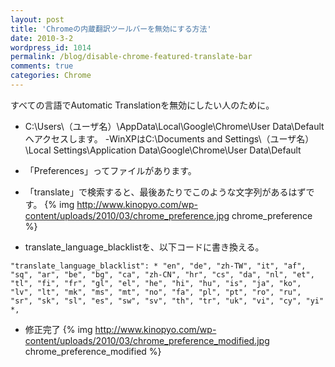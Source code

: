 ```yaml
---
layout: post
title: 'Chromeの内蔵翻訳ツールバーを無効にする方法'
date: 2010-3-2
wordpress_id: 1014
permalink: /blog/disable-chrome-featured-translate-bar
comments: true
categories: Chrome
---
```

すべての言語でAutomatic Translationを無効にしたい人のために。

+  C:\Users\（ユーザ名）\AppData\Local\Google\Chrome\User Data\Defaultへアクセスします。
	-WinXPはC:\Documents and Settings\（ユーザ名）\Local Settings\Application Data\Google\Chrome\User Data\Default
+  「Preferences」ってファイルがあります。

+  「translate」で検索すると、最後あたりでこのような文字列があるはずです。
{% img http://www.kinopyo.com/wp-content/uploads/2010/03/chrome_preference.jpg chrome_preference %}

+  translate_language_blacklistを、以下コードに書き換える。

```plain
"translate_language_blacklist": * "en", "de", "zh-TW", "it", "af", "sq", "ar", "be", "bg", "ca", "zh-CN", "hr", "cs", "da", "nl", "et", "tl", "fi", "fr", "gl", "el", "he", "hi", "hu", "is", "ja", "ko", "lv", "lt", "mk", "ms", "mt", "no", "fa", "pl", "pt", "ro", "ru", "sr", "sk", "sl", "es", "sw", "sv", "th", "tr", "uk", "vi", "cy", "yi" *,

```

+  修正完了
{% img http://www.kinopyo.com/wp-content/uploads/2010/03/chrome_preference_modified.jpg chrome_preference_modified %}


